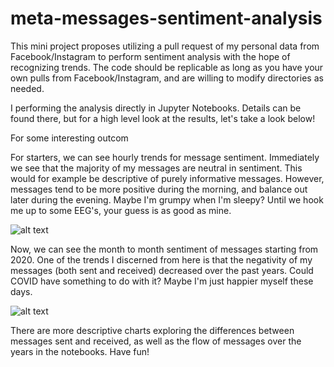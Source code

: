 # meta-messages-sentiment-analysis
This mini project proposes utilizing a pull request of my personal data from Facebook/Instagram to perform sentiment analysis with the hope of recognizing trends. The code should be replicable as long as you have your own pulls from Facebook/Instagram, and are willing to modify directories as needed.

I performing the analysis directly in Jupyter Notebooks. Details can be found there, but for a high level look at the results, let's take a look below!

For some interesting outcom

For starters, we can see hourly trends for message sentiment. Immediately we see that the majority of my messages are neutral in sentiment. This would for example be descriptive of purely informative messages. However, messages tend to be more positive during the morning, and balance out later during the evening. Maybe I'm grumpy when I'm sleepy? Until we hook me up to some EEG's, your guess is as good as mine.

![alt text](https://i.imgur.com/OSiaVit.png)

Now, we can see the month to month sentiment of messages starting from 2020. One of the trends I discerned from here is that the negativity of my messages (both sent and received) decreased over the past years. Could COVID have something to do with it? Maybe I'm just happier myself these days.

![alt text](https://i.imgur.com/NlZO3h1.png)

There are more descriptive charts exploring the differences between messages sent and received, as well as the flow of messages over the years in the notebooks. Have fun!
